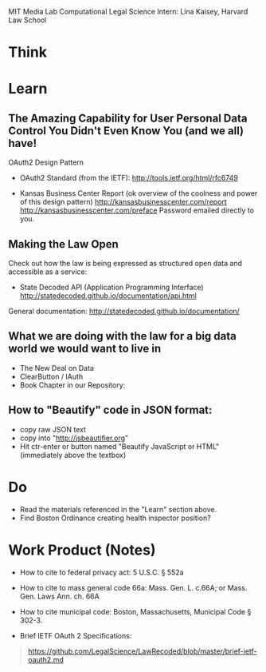 MIT Media Lab Computational Legal Science Intern:
Lina Kaisey, Harvard Law School 


# Think




# Learn

## The Amazing Capability for User Personal Data Control You Didn't Even Know You (and we all) have!
OAuth2 Design Pattern
* OAuth2 Standard (from the IETF): 
http://tools.ietf.org/html/rfc6749 

* Kansas Business Center Report (ok overview of the coolness and power of this design pattern)
http://kansasbusinesscenter.com/report
http://kansasbusinesscenter.com/preface
Password emailed directly to you.

## Making the Law Open
Check out how the law is being expressed as structured open data and accessible as a service:

* State Decoded API  (Application Programming Interface) 
http://statedecoded.github.io/documentation/api.html

General documentation: http://statedecoded.github.io/documentation/ 

## What we are doing with the law for a big data world we would want to live in
* The New Deal on Data
* ClearButton / IAuth
* Book Chapter in our Repository: 
 
## How to "Beautify" code in JSON format:
* copy raw JSON text
* copy into "http://jsbeautifier.org"
* Hit ctr-enter or button named "Beautify JavaScript or HTML" (immediately above the textbox)

# Do

* Read the materials referenced in the "Learn" section above.
* Find Boston Ordinance creating health inspector position?

# Work Product (Notes)
* How to cite to federal privacy act: 5 U.S.C. § 552a
* How to cite to mass general code 66a: Mass. Gen. L. c.66A; or Mass. Gen. Laws Ann. ch. 66A
* How to cite municipal code: Boston, Massachusetts, Municipal Code § 302-3.



* Brief IETF OAuth 2 Specifications:
> https://github.com/LegalScience/LawRecoded/blob/master/brief-ietf-oauth2.md
